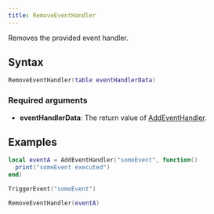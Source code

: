 ```yaml
---
title: RemoveEventHandler
---
```


Removes the provided event handler.

Syntax
------

```lua
RemoveEventHandler(table eventHandlerData)
```

### Required arguments
- **eventHandlerData**: The return value of [AddEventHandler][].

Examples
--------

```lua
local eventA = AddEventHandler("someEvent", function()
  print("someEvent executed")
end)

TriggerEvent("someEvent")

RemoveEventHandler(eventA)
```

[AddEventHandler]: /docs/developers/scripting-reference/runtimes/lua/functions/AddEventHandler
